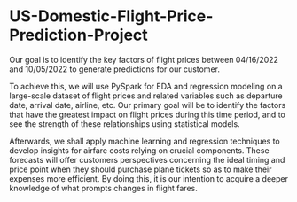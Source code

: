 # US-Domestic-Flight-Price-Prediction-Project

Our goal is to identify the key factors of flight prices between 04/16/2022 and 10/05/2022  to generate predictions for our customer.

To achieve this, we will use PySpark for EDA and regression modeling on a large-scale dataset of flight prices and related variables such as departure date, arrival date, airline, etc. Our primary goal will be to identify the factors that have the greatest impact on flight prices during this time period, and to see the strength of these relationships using statistical models.

Afterwards, we shall apply machine learning and regression techniques to develop insights for airfare costs relying on crucial components. These forecasts will offer customers perspectives concerning the ideal timing and price point when they should purchase plane tickets so as to make their expenses more efficient. By doing this, it is our intention to acquire a deeper knowledge of what prompts changes in flight fares.
